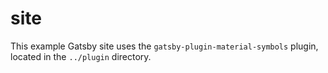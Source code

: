 # site

This example Gatsby site uses the `gatsby-plugin-material-symbols` plugin, located in the `../plugin` directory.
